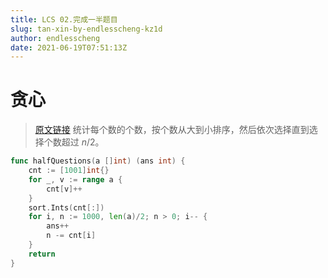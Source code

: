 ```yaml
---
title: LCS 02.完成一半题目
slug: tan-xin-by-endlesscheng-kz1d
author: endlesscheng
date: 2021-06-19T07:51:13Z
---
```

# 贪心
 
> [原文链接](https://leetcode.cn/problems/WqXACV/solution/tan-xin-by-endlesscheng-kz1d)
统计每个数的个数，按个数从大到小排序，然后依次选择直到选择个数超过 $n/2$。

```go
func halfQuestions(a []int) (ans int) {
	cnt := [1001]int{}
	for _, v := range a {
		cnt[v]++
	}
	sort.Ints(cnt[:])
	for i, n := 1000, len(a)/2; n > 0; i-- {
		ans++
		n -= cnt[i]
	}
	return
}
```
